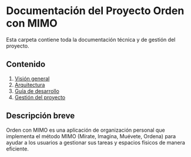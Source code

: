 # Documentación del Proyecto Orden con MIMO

Esta carpeta contiene toda la documentación técnica y de gestión del proyecto.

## Contenido

1. [Visión general](./vision-general.md)
2. [Arquitectura](./arquitectura.md)
3. [Guía de desarrollo](./guia-desarrollo.md)
4. [Gestión del proyecto](./gestion-proyecto.md)

## Descripción breve

Orden con MIMO es una aplicación de organización personal que implementa el método MIMO (Mírate, Imagina, Muévete, Ordena) para ayudar a los usuarios a gestionar sus tareas y espacios físicos de manera eficiente.